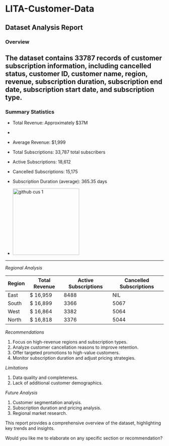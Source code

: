# LITA-Customer-Data

## Dataset Analysis Report

### Overview

The dataset contains 33787 records of customer subscription information, including cancelled status, customer ID, customer name, region, revenue, subscription duration, subscription end date, subscription start date, and subscription type.
------------

### Summary Statistics

- Total Revenue: Approximately $37M

- 
- Average Revenue: $1,999
- Total Subscriptions: 33,787 total subscribers
- Active Subscriptions: 18,612
- Cancelled Subscriptions: 15,175
- Subscription Duration (average): 365.35 days

- <img width="211" alt="github cus 1" src="https://github.com/user-attachments/assets/f0864861-0950-4f98-af2d-acd9a0ed0c83">

------------------

*Regional Analysis*

| Region | Total Revenue | Active Subscriptions | Cancelled Subscriptions |
| --- | --- | --- | --- |
| East | $ 16,959 | 8488 | NIL |
| South | $ 16,899| 3366 | 5067 |
| West | $ 16,864| 3382 | 5064 |
|North| $ 16,818 | 3376 | 5044 |





*Recommendations*

1. Focus on high-revenue regions and subscription types.
2. Analyze customer cancellation reasons to improve retention.
3. Offer targeted promotions to high-value customers.
4. Monitor subscription duration and adjust pricing strategies.

*Limitations*

1. Data quality and completeness.
2. Lack of additional customer demographics.

*Future Analysis*

1. Customer segmentation analysis.
2. Subscription duration and pricing analysis.
3. Regional market research.

This report provides a comprehensive overview of the dataset, highlighting key trends and insights.

Would you like me to elaborate on any specific section or recommendation?
